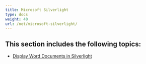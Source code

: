 ```yaml
---
title: Microsoft Silverlight
type: docs
weight: 40
url: /net/microsoft-silverlight/
---
```


## This section includes the following topics: 

- [Display Word Documents in Silverlight](/words/net/display-word-documents-in-silverlight/)
